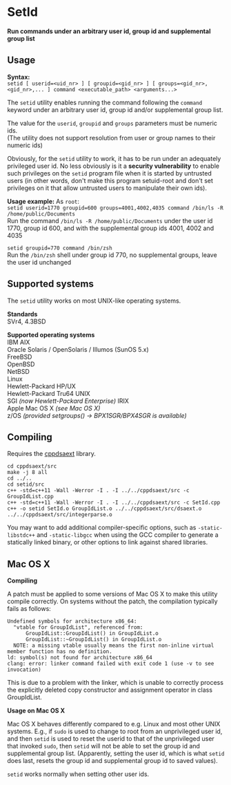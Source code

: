 # SetId
**Run commands under an arbitrary user id, group id and supplemental group list**

## Usage
**Syntax:**  
`setid [ userid=<uid_nr> ] [ groupid=<gid_nr> ] [ groups=<gid_nr>,<gid_nr>,... ] command <executable_path> <arguments...>`

The `setid` utility enables running the command following the `command` keyword under an arbitrary user id, group id and/or supplemental group list.

The value for the `userid`, `groupid` and `groups` parameters must be numeric ids.  
(The utility does not support resolution from user or group names to their numeric ids)

Obviously, for the `setid` utility to work, it has to be run under an adequately privileged user id.
No less obviously is it a **security vulnerability** to enable such privileges on the `setid` program file when it is started by untrusted users (in other words, don't make this program setuid-root and don't set privileges on it that allow untrusted users to manipulate their own ids).

**Usage example:**
As `root`:  
`setid userid=1770 groupid=600 groups=4001,4002,4035 command /bin/ls -R /home/public/Documents`  
Run the command `/bin/ls -R /home/public/Documents` under the user id 1770, group id 600, and with the supplemental group ids 4001, 4002 and 4035

`setid groupid=770 command /bin/zsh`  
Run the `/bin/zsh` shell under group id 770, no supplemental groups, leave the user id unchanged

## Supported systems
The `setid` utility works on most UNIX-like operating systems.

**Standards**  
SVr4, 4.3BSD

**Supported operating systems**  
IBM AIX  
Oracle Solaris / OpenSolaris / Illumos (SunOS 5.x)  
FreeBSD  
OpenBSD  
NetBSD  
Linux  
Hewlett-Packard HP/UX  
Hewlett-Packard Tru64 UNIX  
SGI *(now Hewlett-Packard Enterprise)* IRIX  
Apple Mac OS X  *(see Mac OS X)*  
z/OS *(provided setgroups() -> BPX1SGR/BPX4SGR is available)*  

## Compiling

Requires the [cppdsaext](https://github.com/raltnoeder/cppdsaext) library.

```
cd cppdsaext/src
make -j 8 all
cd ../..
cd setid/src
c++ -std=c++11 -Wall -Werror -I . -I ../../cppdsaext/src -c GroupIdList.cpp
c++ -std=c++11 -Wall -Werror -I . -I ../../cppdsaext/src -c SetId.cpp
c++ -o setid SetId.o GroupIdList.o ../../cppdsaext/src/dsaext.o ../../cppdsaext/src/integerparse.o
```

You may want to add additional compiler-specific options, such as `-static-libstdc++` and `-static-libgcc` when using the GCC compiler to generate a statically linked binary, or other options to link against shared libraries.

## Mac OS X

**Compiling**

A patch must be applied to some versions of Mac OS X to make this utility compile correctly. On systems without the patch, the compilation typically fails as follows:  
```
Undefined symbols for architecture x86_64:
  "vtable for GroupIdList", referenced from:
      GroupIdList::GroupIdList() in GroupIdList.o
      GroupIdList::~GroupIdList() in GroupIdList.o
  NOTE: a missing vtable usually means the first non-inline virtual member function has no definition.
ld: symbol(s) not found for architecture x86_64
clang: error: linker command failed with exit code 1 (use -v to see invocation)
```
This is due to a problem with the linker, which is unable to correctly process the explicitly deleted copy constructor and assignment operator in class GroupIdList.

**Usage on Mac OS X**

Mac OS X behaves differently compared to e.g. Linux and most other UNIX systems.
E.g., if `sudo` is used to change to root from an unprivileged user id, and then `setid` is used to reset the userid to that of the unprivileged user that invoked `sudo`, then `setid` will not be able to set the group id and supplemental group list.
(Apparently, setting the user id, which is what `setid` does last, resets the group id and supplemental group id to saved values).

`setid` works normally when setting other user ids.

